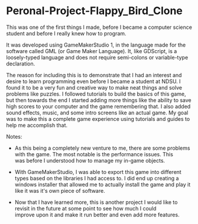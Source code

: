 # Peronal-Project-Flappy_Bird_Clone

This was one of the first things I made, before I became a computer science student and before I really knew how to program.

It was developed using GameMakerStudio 1, in the language made for the software called GML (or Game Maker Language). It, like GDScript, is
a loosely-typed language and does not require semi-colons or variable-type declaration.

The reason for including this is to demonstrate that I had an interest and desire to learn programming even before I became a student at 
NDSU. I found it to be a very fun and creative way to make neat things and solve problems like puzzles. I followed tutorials to build the 
basics of this game, but then towards the end I started adding more things like the ability to save high scores to your computer and the 
game remembering that. I also added sound effects, music, and some intro screens like an actual game. My goal was to make this a complete
game experience using tutorials and guides to help me accomplish that.

Notes: 
- As this being a completely new venture to me, there are some problems with the game. The most notable is the performance issues. This  
  was before I understood how to manage my in-game objects. 

- With GameMakerStudio, I was able to export this game into different types based on the libraries I had access to. I did end up creating 
  a windows installer that allowed me to actually install the game and play it like it was it's own piece of software.
  
- Now that I have learned more, this is another project I would like to revisit in the future at some point to see how much I could       
  improve upon it and make it run better and even add more features.
